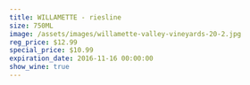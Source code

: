 ```yaml
---
title: WILLAMETTE - riesline
size: 750ML
image: /assets/images/willamette-valley-vineyards-20-2.jpg
reg_price: $12.99
special_price: $10.99
expiration_date: 2016-11-16 00:00:00
show_wine: true
---
```



